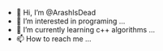 - 👋 Hi, I’m @ArashIsDead
- 👀 I’m interested in programing ...
- 🌱 I’m currently learning c++ algorithms ...
- 📫 How to reach me ...

<!---
ArashIsDead/ArashIsDead is a ✨ special ✨ repository because its `README.md` (this file) appears on your GitHub profile.
You can click the Preview link to take a look at your changes.
--->
